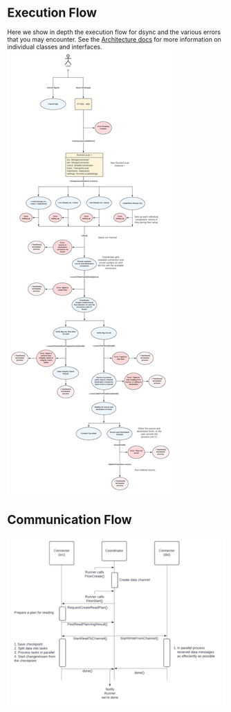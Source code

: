 # Execution Flow

Here we show in depth the execution flow for dsync and the various errors that you may encounter. 
See the [Architecture docs](Architecture.md) for more information on individual classes and interfaces.
![Execution Flow](diagrams/ExecutionFlow.png)

# Communication Flow
![Communication Diagram](diagrams/CommunicationDiagram.png)

